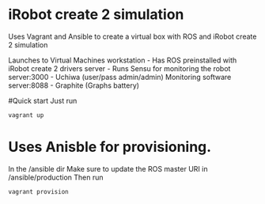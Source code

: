 # iRobot create 2 simulation
Uses Vagrant and Ansible to create a virtual box with ROS and iRobot create 2 simulation

Launches to Virtual Machines
workstation - Has ROS preinstalled with iRobot create 2 drivers
server - Runs Sensu for monitoring the robot
server:3000 - Uchiwa (user/pass admin/admin) Monitoring software
server:8088 - Graphite (Graphs battery)

#Quick start
Just run
```bash
vagrant up
```

# Uses Anisble for provisioning. 
In the /ansible dir
Make sure to update the ROS master URI in /ansible/production
Then run
```bash
vagrant provision
```